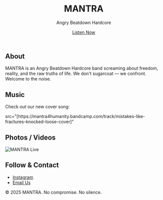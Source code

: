 <!DOCTYPE html>
<html lang="en">
<head>
  <meta charset="UTF-8" />
  <meta name="viewport" content="width=device-width, initial-scale=1.0"/>
  <title>MANTRA | Angry Beatdown Hardcore</title>
  <link rel="stylesheet" href="style.css" />
</head>
<body>
  <header>
    <h1>MANTRA</h1>
    <p class="tagline">Angry Beatdown Hardcore</p>
    <a href="#music" class="btn">Listen Now</a>
  </header>

  <section id="about">
    <h2>About</h2>
    <p>MANTRA is an Angry Beatdown Hardcore band screaming about freedom, reality, and the raw truths of life. We don't sugarcoat — we confront. Welcome to the noise.</p>
  </section>

  <section id="music">
    <h2>Music</h2>
    <p>Check out our new cover song:</p>
    <!-- Embed your music player below -->
 src="[https://mantra4humanity.bandcamp.com/track/mistakes-like-fractures-knocked-loose-cover]"
  </section>

  <section id="media">
    <h2>Photos / Videos</h2>
    <img src="your-photo.jpg" alt="MANTRA Live" style="max-width:100%; height:auto;" />
    <!-- Add more photos or YouTube embeds -->
  </section>

  <section id="contact">
    <h2>Follow & Contact</h2>
    <ul class="socials">
      <li><a href="[https://instagram.com/yourband](https://www.instagram.com/somethingthaticallmantra?utm_source=ig_web_button_share_sheet&igsh=ZDNlZDc0MzIxNw==)" target="_blank">Instagram</a></li>
      <li><a href="mailto:rafalrafal5252@gmail.com">Email Us</a></li>
    </ul>
  </section>

  <footer>
    <p>&copy; 2025 MANTRA. No compromise. No silence.</p>
  </footer>
</body>
</html>
